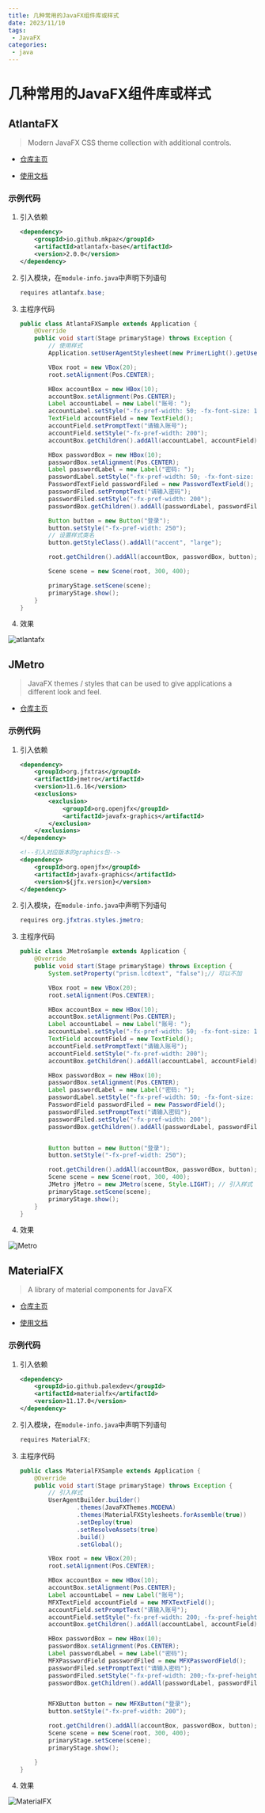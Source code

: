 ```yaml
---
title: 几种常用的JavaFX组件库或样式
date: 2023/11/10
tags:
 - JavaFX
categories:
 - java
---
```


# 几种常用的JavaFX组件库或样式

## AtlantaFX

> Modern JavaFX CSS theme collection with additional controls.

* [仓库主页](https://github.com/mkpaz/atlantafx)

* [使用文档](https://mkpaz.github.io/atlantafx/reference/controls/)

### 示例代码

1. 引入依赖

    ```xml
    <dependency>
        <groupId>io.github.mkpaz</groupId>
        <artifactId>atlantafx-base</artifactId>
        <version>2.0.0</version>
    </dependency>    
    ```

2. 引入模块，在`module-info.java`中声明下列语句

    ```java
    requires atlantafx.base;
    ```

3. 主程序代码

    ```java
    public class AtlantaFXSample extends Application {
        @Override
        public void start(Stage primaryStage) throws Exception {
            // 使用样式
            Application.setUserAgentStylesheet(new PrimerLight().getUserAgentStylesheet());

            VBox root = new VBox(20);
            root.setAlignment(Pos.CENTER);

            HBox accountBox = new HBox(10);
            accountBox.setAlignment(Pos.CENTER);
            Label accountLabel = new Label("账号: ");
            accountLabel.setStyle("-fx-pref-width: 50; -fx-font-size: 15");
            TextField accountField = new TextField();
            accountField.setPromptText("请输入账号");
            accountField.setStyle("-fx-pref-width: 200");
            accountBox.getChildren().addAll(accountLabel, accountField);

            HBox passwordBox = new HBox(10);
            passwordBox.setAlignment(Pos.CENTER);
            Label passwordLabel = new Label("密码: ");
            passwordLabel.setStyle("-fx-pref-width: 50; -fx-font-size: 15");
            PasswordTextField passwordFiled = new PasswordTextField();
            passwordFiled.setPromptText("请输入密码");
            passwordFiled.setStyle("-fx-pref-width: 200");
            passwordBox.getChildren().addAll(passwordLabel, passwordFiled);

            Button button = new Button("登录");
            button.setStyle("-fx-pref-width: 250");
            // 设置样式类名
            button.getStyleClass().addAll("accent", "large");

            root.getChildren().addAll(accountBox, passwordBox, button);

            Scene scene = new Scene(root, 300, 400);

            primaryStage.setScene(scene);
            primaryStage.show();
        }
    }    
    ```

4. 效果
    
![atlantafx](../assets/javafxUI_01.png)


## JMetro

> JavaFX themes / styles that can be used to give applications a different look and feel.

* [仓库主页](https://github.com/JFXtras/jfxtras-styles)

### 示例代码

1. 引入依赖

    ```xml
    <dependency>
        <groupId>org.jfxtras</groupId>
        <artifactId>jmetro</artifactId>
        <version>11.6.16</version>
        <exclusions>
            <exclusion>
                <groupId>org.openjfx</groupId>
                <artifactId>javafx-graphics</artifactId>
            </exclusion>
        </exclusions>
    </dependency>

    <!--引入对应版本的graphics包-->
    <dependency>
        <groupId>org.openjfx</groupId>
        <artifactId>javafx-graphics</artifactId>
        <version>${jfx.version}</version>
    </dependency>    
    ```

2. 引入模块，在`module-info.java`中声明下列语句

    ```java
    requires org.jfxtras.styles.jmetro;
    ```

3. 主程序代码

    ```java
    public class JMetroSample extends Application {
        @Override
        public void start(Stage primaryStage) throws Exception {
            System.setProperty("prism.lcdtext", "false");// 可以不加

            VBox root = new VBox(20);
            root.setAlignment(Pos.CENTER);

            HBox accountBox = new HBox(10);
            accountBox.setAlignment(Pos.CENTER);
            Label accountLabel = new Label("账号: ");
            accountLabel.setStyle("-fx-pref-width: 50; -fx-font-size: 15");
            TextField accountField = new TextField();
            accountField.setPromptText("请输入账号");
            accountField.setStyle("-fx-pref-width: 200");
            accountBox.getChildren().addAll(accountLabel, accountField);

            HBox passwordBox = new HBox(10);
            passwordBox.setAlignment(Pos.CENTER);
            Label passwordLabel = new Label("密码: ");
            passwordLabel.setStyle("-fx-pref-width: 50; -fx-font-size: 15");
            PasswordField passwordFiled = new PasswordField();
            passwordFiled.setPromptText("请输入密码");
            passwordFiled.setStyle("-fx-pref-width: 200");
            passwordBox.getChildren().addAll(passwordLabel, passwordFiled);


            Button button = new Button("登录");
            button.setStyle("-fx-pref-width: 250");

            root.getChildren().addAll(accountBox, passwordBox, button);
            Scene scene = new Scene(root, 300, 400);
            JMetro jMetro = new JMetro(scene, Style.LIGHT); // 引入样式
            primaryStage.setScene(scene);
            primaryStage.show();
        }
    }    
    ```

4. 效果

![jMetro](../assets/javafxUI_02.png)

## MaterialFX

> A library of material components for JavaFX

* [仓库主页](https://github.com/palexdev/MaterialFX)

* [使用文档](https://github.com/palexdev/MaterialFX/wiki)

### 示例代码

1. 引入依赖

    ```xml
    <dependency>
        <groupId>io.github.palexdev</groupId>
        <artifactId>materialfx</artifactId>
        <version>11.17.0</version>
    </dependency>    
    ```

2. 引入模块，在`module-info.java`中声明下列语句

    ```java
    requires MaterialFX;
    ```

3. 主程序代码

    ```java
    public class MaterialFXSample extends Application {
        @Override
        public void start(Stage primaryStage) throws Exception {
            // 引入样式
            UserAgentBuilder.builder()
                    .themes(JavaFXThemes.MODENA)
                    .themes(MaterialFXStylesheets.forAssemble(true))
                    .setDeploy(true)
                    .setResolveAssets(true)
                    .build()
                    .setGlobal();

            VBox root = new VBox(20);
            root.setAlignment(Pos.CENTER);

            HBox accountBox = new HBox(10);
            accountBox.setAlignment(Pos.CENTER);
            Label accountLabel = new Label("账号");
            MFXTextField accountField = new MFXTextField();
            accountField.setPromptText("请输入账号");
            accountField.setStyle("-fx-pref-width: 200; -fx-pref-height: 10");
            accountBox.getChildren().addAll(accountLabel, accountField);

            HBox passwordBox = new HBox(10);
            passwordBox.setAlignment(Pos.CENTER);
            Label passwordLabel = new Label("密码");
            MFXPasswordField passwordFiled = new MFXPasswordField();
            passwordFiled.setPromptText("请输入密码");
            passwordFiled.setStyle("-fx-pref-width: 200;-fx-pref-height: 10");
            passwordBox.getChildren().addAll(passwordLabel, passwordFiled);


            MFXButton button = new MFXButton("登录");
            button.setStyle("-fx-pref-width: 200");

            root.getChildren().addAll(accountBox, passwordBox, button);
            Scene scene = new Scene(root, 300, 400);
            primaryStage.setScene(scene);
            primaryStage.show();

        }
    }

    ```

4. 效果

![MaterialFX](../assets/javafxUI_03.png)